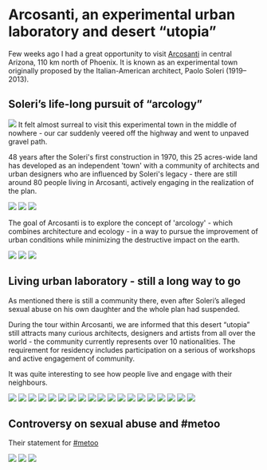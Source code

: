 # Arcosanti, an experimental urban laboratory and desert “utopia”

Few weeks ago I had a great opportunity to visit [Arcosanti](https://arcosanti.org/) in central Arizona, 110 km north of Phoenix. It is known as an experimental town originally proposed by the Italian-American architect, Paolo Soleri (1919–2013).

## Soleri’s life-long pursuit of “arcology”

![](arcosanti01.jpg)
It felt almost surreal to visit this experimental town in the middle of nowhere - our car suddenly veered off the highway and went to unpaved gravel path.

48 years after the Soleri's first construction in 1970, this 25 acres-wide land has developed as an independent 'town' with a community of architects and urban designers who are influenced by Soleri's legacy - there are still around 80 people living in Arcosanti, actively engaging in the realization of the plan.

![](arcosanti02.jpg)
![](arcosanti03.jpg)
![](arcosanti04.jpg)


The goal of Arcosanti is to explore the concept of 'arcology' - which combines architecture and ecology - in a way to pursue the improvement of urban conditions while minimizing the destructive impact on the earth.

![](arcosanti05.jpg)
![](arcosanti06.jpg)
![](arcosanti07.jpg)


## Living urban laboratory - still a long way to go

As mentioned there is still a community there, even after Soleri’s alleged sexual abuse on his own daughter and the whole plan had suspended.

During the tour within Arcosanti, we are informed that this desert “utopia” still attracts many curious architects, designers and artists from all over the world - the community currently represents over 10 nationalities. The requirement for residency includes participation on a serious of workshops and active engagement of community.

It was quite interesting to see how people live and engage with their neighbours.

![](arcosanti08.jpg)
![](arcosanti09.jpg)
![](arcosanti10.jpg)
![](arcosanti11.jpg)
![](arcosanti12.jpg)
![](arcosanti13.jpg)
![](arcosanti14.jpg)
![](arcosanti15.jpg)
![](arcosanti16.jpg)
![](arcosanti17.jpg)
![](arcosanti18.jpg)
![](arcosanti19.jpg)
![](arcosanti20.jpg)
![](arcosanti21.jpg)
![](arcosanti22.jpg)
![](arcosanti23.jpg)
![](arcosanti24.jpg)
![](arcosanti25.jpg)
![](arcosanti26.jpg)

## Controversy on sexual abuse and #metoo

Their statement for [#metoo](https://arcosanti.org/metoo/)

![](arcosanti27.jpg)
![](arcosanti28.jpg)
![](arcosanti29.jpg)
